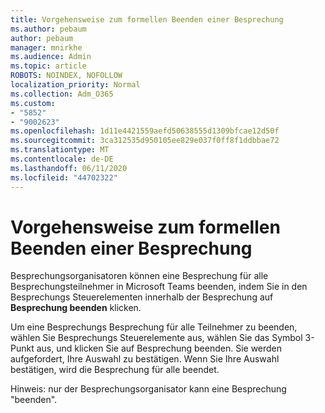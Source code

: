 ```yaml
---
title: Vorgehensweise zum formellen Beenden einer Besprechung
ms.author: pebaum
author: pebaum
manager: mnirkhe
ms.audience: Admin
ms.topic: article
ROBOTS: NOINDEX, NOFOLLOW
localization_priority: Normal
ms.collection: Adm_O365
ms.custom:
- "5852"
- "9002623"
ms.openlocfilehash: 1d11e4421559aefd50638555d1309bfcae12d50f
ms.sourcegitcommit: 3ca312535d950105ee829e037f0ff8f1ddbbae72
ms.translationtype: MT
ms.contentlocale: de-DE
ms.lasthandoff: 06/11/2020
ms.locfileid: "44702322"
---
```

# <a name="how-to-formally-end-a-meeting"></a>Vorgehensweise zum formellen Beenden einer Besprechung

Besprechungsorganisatoren können eine Besprechung für alle Besprechungsteilnehmer in Microsoft Teams beenden, indem Sie in den Besprechungs Steuerelementen innerhalb der Besprechung auf **Besprechung beenden** klicken.  

Um eine Besprechungs Besprechung für alle Teilnehmer zu beenden, wählen Sie Besprechungs Steuerelemente aus, wählen Sie das Symbol 3-Punkt aus, und klicken Sie auf Besprechung beenden. Sie werden aufgefordert, Ihre Auswahl zu bestätigen. Wenn Sie Ihre Auswahl bestätigen, wird die Besprechung für alle beendet.

Hinweis: nur der Besprechungsorganisator kann eine Besprechung "beenden".
